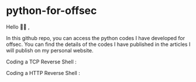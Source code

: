 # python-for-offsec

Hello 👋🏻 ,

In this github repo, you can access the python codes I have developed for offsec. You can find the details of the codes I have published in the articles I will publish on my personal website.

Coding a TCP Reverse Shell : 

Coding a HTTP Reverse Shell :

